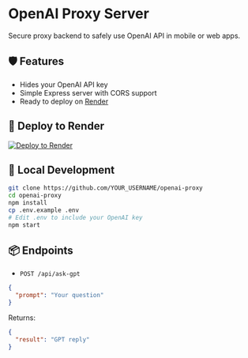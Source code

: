 # OpenAI Proxy Server

Secure proxy backend to safely use OpenAI API in mobile or web apps.

## 🛡️ Features
- Hides your OpenAI API key
- Simple Express server with CORS support
- Ready to deploy on [Render](https://render.com)

## 🚀 Deploy to Render

[![Deploy to Render](https://render.com/images/deploy-to-render-button.svg)](https://render.com/deploy?repo=https://github.com/YOUR_USERNAME/openai-proxy)

## 🔧 Local Development

```bash
git clone https://github.com/YOUR_USERNAME/openai-proxy
cd openai-proxy
npm install
cp .env.example .env
# Edit .env to include your OpenAI key
npm start
```

## 📦 Endpoints

- `POST /api/ask-gpt`
```json
{
  "prompt": "Your question"
}
```

Returns:
```json
{
  "result": "GPT reply"
}
```

